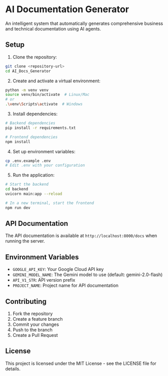 # AI Documentation Generator

An intelligent system that automatically generates comprehensive business and technical documentation using AI agents.



## Setup

1. Clone the repository:
```bash
git clone <repository-url>
cd AI_Docs_Generator
```

2. Create and activate a virtual environment:
```bash
python -m venv venv
source venv/bin/activate  # Linux/Mac
# or
.\venv\Scripts\activate  # Windows
```

3. Install dependencies:
```bash
# Backend dependencies
pip install -r requirements.txt

# Frontend dependencies
npm install
```

4. Set up environment variables:
```bash
cp .env.example .env
# Edit .env with your configuration
```

5. Run the application:
```bash
# Start the backend
cd backend
uvicorn main:app --reload

# In a new terminal, start the frontend
npm run dev
```

## API Documentation

The API documentation is available at `http://localhost:8000/docs` when running the server.

## Environment Variables

- `GOOGLE_API_KEY`: Your Google Cloud API key
- `GEMINI_MODEL_NAME`: The Gemini model to use (default: gemini-2.0-flash)
- `API_V1_STR`: API version prefix
- `PROJECT_NAME`: Project name for API documentation

## Contributing

1. Fork the repository
2. Create a feature branch
3. Commit your changes
4. Push to the branch
5. Create a Pull Request

## License

This project is licensed under the MIT License - see the LICENSE file for details. 